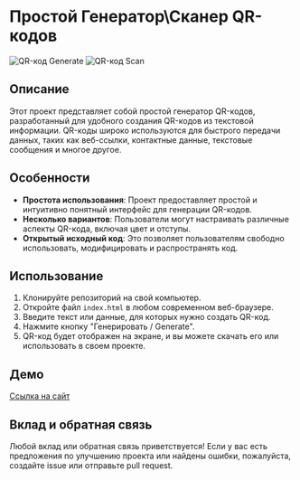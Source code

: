 # Простой Генератор\Сканер QR-кодов

![QR-код Generate](https://holid4y.github.io/SimpleQRcodeGenerate-JS/media/img/1.png)
![QR-код Scan](https://holid4y.github.io/SimpleQRcodeGenerate-JS/media/img/2.png)
## Описание

Этот проект представляет собой простой генератор QR-кодов, разработанный для удобного создания QR-кодов из текстовой информации. QR-коды широко используются для быстрого передачи данных, таких как веб-ссылки, контактные данные, текстовые сообщения и многое другое.

## Особенности

- **Простота использования**: Проект предоставляет простой и интуитивно понятный интерфейс для генерации QR-кодов.
- **Несколько вариантов**: Пользователи могут настраивать различные аспекты QR-кода, включая цвет и отступы.
- **Открытый исходный код**: Это позволяет пользователям свободно использовать, модифицировать и распространять код.

## Использование

1. Клонируйте репозиторий на свой компьютер.
2. Откройте файл `index.html` в любом современном веб-браузере.
3. Введите текст или данные, для которых нужно создать QR-код.
4. Нажмите кнопку "Генерировать / Generate".
5. QR-код будет отображен на экране, и вы можете скачать его или использовать в своем проекте.

## Демо

[Ссылка на сайт](https://holid4y.github.io/SimpleQRcodeGenerate-JS/)

## Вклад и обратная связь

Любой вклад или обратная связь приветствуется! Если у вас есть предложения по улучшению проекта или найдены ошибки, пожалуйста, создайте issue или отправьте pull request.
